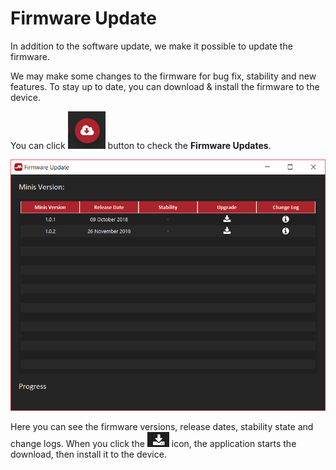 # Firmware Update

In addition to the software update, we make it possible to update the firmware.

We may make some changes to the firmware for bug fix, stability and new features. To stay up to date, you can download & install the firmware to the device.

You can click ![](../../../../.gitbook/assets/image%20%283%29.png) button to check the **Firmware Updates**.

![](../../../../.gitbook/assets/image%20%28104%29.png)

Here you can see the firmware versions, release dates, stability state and change logs. When you click the ![](../../../../.gitbook/assets/image%20%2865%29.png) icon, the application starts the download, then install it to the device.

